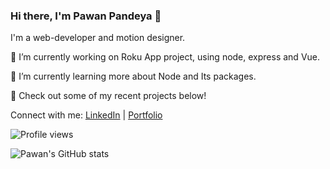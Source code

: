 

### Hi there, I'm Pawan Pandeya 👋

I'm a web-developer and motion designer. 

🔭 I’m currently working on Roku App project, using node, express and Vue.

🌱 I’m currently learning more about Node and Its packages.

👀 Check out some of my recent projects below!

Connect with me:
[LinkedIn](https://www.linkedin.com/in/pawan-pandeya-9aa789235/) | [Portfolio](pawan-pandeya.ca)

![Profile views](https://komarev.com/ghpvc/?username=Gitmepawan&color=brightgreen)

![Pawan's GitHub stats](https://github-readme-stats.vercel.app/api?username=pawanpandeya&show_icons=true&theme=radical)
